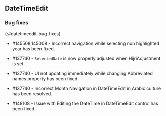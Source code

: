 ##  DateTimeEdit

### Bug fixes
{:#datetimeedit-bug-fixes}

* \#145508,145008 - Incorrect navigation while selecting non highlighted year has been fixed.

* \#137740 - `SelectedDate` is now properly adjusted when HijriAdjustment is set.

* \#137740 - UI not updating immediately while changing Abbreviated names property has been fixed.

* \#137740 - Incorrect Month Navigation in DateTimeEdit in Arabic culture has been resolved.

* \#148108 - Issue with Editing the DateTime in DateTimeEdit control has been fixed.
